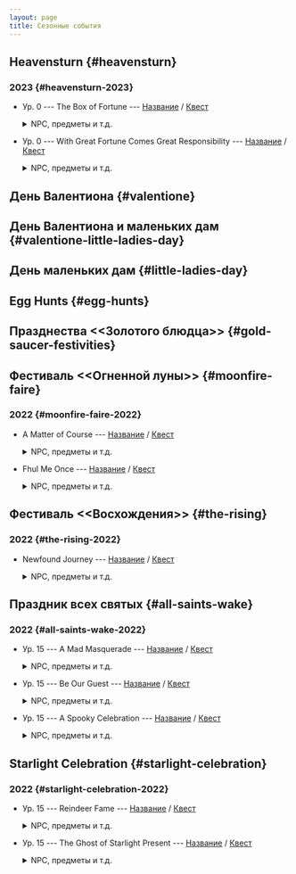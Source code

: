 ```yaml
---
layout: page
title: Сезонные события
---
```


## Heavensturn {#heavensturn}

### 2023 {#heavensturn-2023}

* Ур. 0 --- The Box of Fortune --- [Название](https://translate.xivrus.ru/translate/ffxiv-translation/completejournal/ru/?checksum=426e619ba94bbbd8) / [Квест](https://translate.xivrus.ru/projects/ffxiv-translation/quest-045-fesnyr901_04588/)
  <details>
    <summary>NPC, предметы и т.д.
    </summary>

    NPC: (ACTOR0 - 0), (ACTOR1 - 0), (ACTOR2 - 0), (ACTOR3 - 0), (ACTOR4 - 0), (ACTOR5 - 0), (ACTOR6 - 0)
  </details>
* Ур. 0 --- With Great Fortune Comes Great Responsibility --- [Название](https://translate.xivrus.ru/translate/ffxiv-translation/completejournal/ru/?checksum=aaf27ce29a1b17ed) / [Квест](https://translate.xivrus.ru/projects/ffxiv-translation/quest-045-fesnyr902_04589/)
  <details>
    <summary>NPC, предметы и т.д.
    </summary>

    NPC: (ACTOR0 - 0), (ACTOR1 - 0), (ACTOR2 - 0), (ACTOR3 - 0), (ACTOR4 - 0), (ACTOR5 - 0), (ACTOR6 - 0), (ACTOR7 - 0), (ACTOR8 - 0)
  </details>

## День Валентиона {#valentione}

## День Валентиона и маленьких дам {#valentione-little-ladies-day}

## День маленьких дам {#little-ladies-day}

## Egg Hunts {#egg-hunts}

## Празднества <<Золотого блюдца>> {#gold-saucer-festivities}

## Фестиваль <<Огненной луны>> {#moonfire-faire}

### 2022 {#moonfire-faire-2022}

* A Matter of Course --- [Название](https://translate.xivrus.ru/translate/ffxiv-translation/completejournal/ru/?checksum=4fbecfc30c09684f) / [Квест](https://translate.xivrus.ru/projects/ffxiv-translation/quest-045-fessum801_04540/)
  <details>
    <summary>NPC, предметы и т.д.
    </summary>

    NPC: [Маяру Мояру](https://translate.xivrus.ru/translate/ffxiv-translation/enpcresident/ru/?checksum=a3104b9ec6f24740), [Хаермага](https://translate.xivrus.ru/translate/ffxiv-translation/enpcresident/ru/?checksum=ef8ac55ff8625531), [Ру'фхул Тиа](https://translate.xivrus.ru/translate/ffxiv-translation/enpcresident/ru/?checksum=583c2b8dc74de6b6), [Ру'маджа](https://translate.xivrus.ru/translate/ffxiv-translation/enpcresident/ru/?checksum=37f1c652cdcf3514), [Нетерпеливый ученик](https://translate.xivrus.ru/translate/ffxiv-translation/enpcresident/ru/?checksum=cc292969bb9d7fb4), [Серьёзный ученик](https://translate.xivrus.ru/translate/ffxiv-translation/enpcresident/ru/?checksum=b8e6dc221c276dcb), [Ру'маджа](https://translate.xivrus.ru/translate/ffxiv-translation/enpcresident/ru/?checksum=953e521eedca5b71), [Нетерпеливый ученик](https://translate.xivrus.ru/translate/ffxiv-translation/enpcresident/ru/?checksum=e82c7e28ddc8e164), [Серьёзный ученик](https://translate.xivrus.ru/translate/ffxiv-translation/enpcresident/ru/?checksum=d2a8b6b9b1baaf01), [Ру'фхул Тиа](https://translate.xivrus.ru/translate/ffxiv-translation/enpcresident/ru/?checksum=d96a5018c0cce5b8), [Ру'маджа](https://translate.xivrus.ru/translate/ffxiv-translation/enpcresident/ru/?checksum=e10eedf4fc4385ac), [Нетерпеливый ученик](https://translate.xivrus.ru/translate/ffxiv-translation/enpcresident/ru/?checksum=29aff2368b7f9109), [Серьёзный ученик](https://translate.xivrus.ru/translate/ffxiv-translation/enpcresident/ru/?checksum=85c7bbc06e4dabae), [Бодефойн](https://translate.xivrus.ru/translate/ffxiv-translation/enpcresident/ru/?checksum=28e2b5fd73bf859f)
    <br>
    Надписи на земле: [Цель](https://translate.xivrus.ru/translate/ffxiv-translation/eobjname/ru/?checksum=6280ebba07fd9db6)
  </details>
* Fhul Me Once --- [Название](https://translate.xivrus.ru/translate/ffxiv-translation/completejournal/ru/?checksum=65cda2279fcf91e8) / [Квест](https://translate.xivrus.ru/projects/ffxiv-translation/quest-045-fessum802_04541/)
  <details>
    <summary>NPC, предметы и т.д.
    </summary>

    NPC: [Ру'фхул Тиа](https://translate.xivrus.ru/translate/ffxiv-translation/enpcresident/ru/?checksum=d96a5018c0cce5b8), [Ру'маджа](https://translate.xivrus.ru/translate/ffxiv-translation/enpcresident/ru/?checksum=e10eedf4fc4385ac), [Бодефойн](https://translate.xivrus.ru/translate/ffxiv-translation/enpcresident/ru/?checksum=28e2b5fd73bf859f), [Ру'маджа](https://translate.xivrus.ru/translate/ffxiv-translation/enpcresident/ru/?checksum=b25757655d1c72f9), [Ру'фхул Тиа](https://translate.xivrus.ru/translate/ffxiv-translation/enpcresident/ru/?checksum=350077999afd9ad6), [Хильделана](https://translate.xivrus.ru/translate/ffxiv-translation/enpcresident/ru/?checksum=a8e2a51877ddb1b9), [Фестивальный приключенец](https://translate.xivrus.ru/translate/ffxiv-translation/enpcresident/ru/?checksum=9db61bd4a9f2e35f), [По'биано](https://translate.xivrus.ru/translate/ffxiv-translation/enpcresident/ru/?checksum=c5280987a22b37d6), [Фестивальный приключенец](https://translate.xivrus.ru/translate/ffxiv-translation/enpcresident/ru/?checksum=d02ed816424504d3), [Ру'фхул Тиа](https://translate.xivrus.ru/translate/ffxiv-translation/enpcresident/ru/?checksum=d847fe7f9566999f), [Хаермага](https://translate.xivrus.ru/translate/ffxiv-translation/enpcresident/ru/?checksum=ef8ac55ff8625531), [Ру'маджа](https://translate.xivrus.ru/translate/ffxiv-translation/enpcresident/ru/?checksum=5ec44823b9cb1838), [Нетерпеливый ученик](https://translate.xivrus.ru/translate/ffxiv-translation/enpcresident/ru/?checksum=cbce6bfcefba8530), [Серьёзный ученик](https://translate.xivrus.ru/translate/ffxiv-translation/enpcresident/ru/?checksum=59541f495103732e), [Ру'фхул Тиа](https://translate.xivrus.ru/translate/ffxiv-translation/enpcresident/ru/?checksum=3e23379b1718575f)
  </details>

## Фестиваль <<Восхождения>> {#the-rising}

### 2022 {#the-rising-2022}

* Newfound Journey --- [Название](https://translate.xivrus.ru/translate/ffxiv-translation/completejournal/ru/?checksum=2cd04d75a2e7e3db) / [Квест](https://translate.xivrus.ru/projects/ffxiv-translation/quest-045-fesanv801_04544/)
  <details>
    <summary>NPC, предметы и т.д.
    </summary>

    NPC: [wandering minstrel](https://translate.xivrus.ru/translate/ffxiv-translation/enpcresident/ru/?checksum=7fa53758ca6174e5), [Нхаги'а Джаккиа](https://translate.xivrus.ru/translate/ffxiv-translation/enpcresident/ru/?checksum=4a51d55733259b30), [Нхаги'а Джаккиа](https://translate.xivrus.ru/translate/ffxiv-translation/enpcresident/ru/?checksum=7e621c9f3fc9c5b6), [Момоди](https://translate.xivrus.ru/translate/ffxiv-translation/enpcresident/ru/?checksum=7744087ade37a3e5), [Нхаги'а Джаккиа](https://translate.xivrus.ru/translate/ffxiv-translation/enpcresident/ru/?checksum=4196c745d6f7dc0e), [Хамон](https://translate.xivrus.ru/translate/ffxiv-translation/enpcresident/ru/?checksum=f4e87b158cb63ea), [Северьян](https://translate.xivrus.ru/translate/ffxiv-translation/enpcresident/ru/?checksum=6a36367d1874b9cb), [Нхаги'а Джаккиа](https://translate.xivrus.ru/translate/ffxiv-translation/enpcresident/ru/?checksum=9a88914d8f2eda75), [Лолону](https://translate.xivrus.ru/translate/ffxiv-translation/enpcresident/ru/?checksum=7cb1f4cff093e9c9), [Нанабе](https://translate.xivrus.ru/translate/ffxiv-translation/enpcresident/ru/?checksum=b935939eedc005a0), [Дж'бхен Тиа](https://translate.xivrus.ru/translate/ffxiv-translation/enpcresident/ru/?checksum=c67c472612d2dd97), [wandering minstrel](https://translate.xivrus.ru/translate/ffxiv-translation/enpcresident/ru/?checksum=8898ae6a6d03c7a6), [Нхаги'а Джаккиа](https://translate.xivrus.ru/translate/ffxiv-translation/enpcresident/ru/?checksum=a73d9fc375ce7a45)
    <br>
    Надписи на земле: (без названия), (без названия), (без названия), (без названия)
  </details>

## Праздник всех святых {#all-saints-wake}

### 2022 {#all-saints-wake-2022}

* Ур. 15 --- A Mad Masquerade --- [Название](https://translate.xivrus.ru/translate/ffxiv-translation/completejournal/ru/?checksum=ac4618f73b3426a1) / [Квест](https://translate.xivrus.ru/projects/ffxiv-translation/quest-046-feshlw801_04655/)
  <details>
    <summary>NPC, предметы и т.д.
    </summary>

    NPC: [Adventurers' Guild investigator](https://translate.xivrus.ru/translate/ffxiv-translation/enpcresident/ru/?checksum=137567267fbbebdd), [sprightly youth](https://translate.xivrus.ru/translate/ffxiv-translation/enpcresident/ru/?checksum=278adddf85022d7e), [unamused lass](https://translate.xivrus.ru/translate/ffxiv-translation/enpcresident/ru/?checksum=41dfc68062dfce2b), [adoring child](https://translate.xivrus.ru/translate/ffxiv-translation/enpcresident/ru/?checksum=f907bf84178614b6), [truckling chap](https://translate.xivrus.ru/translate/ffxiv-translation/enpcresident/ru/?checksum=3c861b400524e565), [(без названия)](https://translate.xivrus.ru/translate/ffxiv-translation/enpcresident/ru/?checksum=4f589c66565c82d8), [(без названия)](https://translate.xivrus.ru/translate/ffxiv-translation/enpcresident/ru/?checksum=242fadd6f450c251), [(без названия)](https://translate.xivrus.ru/translate/ffxiv-translation/enpcresident/ru/?checksum=de30d45ecdbcfeed), [(без названия)](https://translate.xivrus.ru/translate/ffxiv-translation/enpcresident/ru/?checksum=45527fa8b2b7daf1), [prudent Gridanian](https://translate.xivrus.ru/translate/ffxiv-translation/enpcresident/ru/?checksum=72dcca5b164f8478), [stout-hearted husband](https://translate.xivrus.ru/translate/ffxiv-translation/enpcresident/ru/?checksum=d016612592827105), [well-poised woman](https://translate.xivrus.ru/translate/ffxiv-translation/enpcresident/ru/?checksum=97152b8a828e319), [unsuspecting lad](https://translate.xivrus.ru/translate/ffxiv-translation/enpcresident/ru/?checksum=52bbceb94d095347), [(без названия)](https://translate.xivrus.ru/translate/ffxiv-translation/enpcresident/ru/?checksum=1392d9af477bf162), [(без названия)](https://translate.xivrus.ru/translate/ffxiv-translation/enpcresident/ru/?checksum=131c8e236d60dd85), [(без названия)](https://translate.xivrus.ru/translate/ffxiv-translation/enpcresident/ru/?checksum=ee838f019e8b855e), [(без названия)](https://translate.xivrus.ru/translate/ffxiv-translation/enpcresident/ru/?checksum=52f6b9f975f5a4e8), [wake doctor](https://translate.xivrus.ru/translate/ffxiv-translation/enpcresident/ru/?checksum=88a4c47d5de0996a), [agitated ahriman](https://translate.xivrus.ru/translate/ffxiv-translation/enpcresident/ru/?checksum=62f5d742e30011b0), [Papa Gruff-esque investigator](https://translate.xivrus.ru/translate/ffxiv-translation/enpcresident/ru/?checksum=8460ab32a5539597), [Adventurers' Guild investigator](https://translate.xivrus.ru/translate/ffxiv-translation/enpcresident/ru/?checksum=76907c39edc9808e), [wake doctor](https://translate.xivrus.ru/translate/ffxiv-translation/enpcresident/ru/?checksum=777df2f83b38bc52), [harlequin guide](https://translate.xivrus.ru/translate/ffxiv-translation/enpcresident/ru/?checksum=2459ec55157c1907)
    <br>
    Предметы: [Questionable Cookie](https://translate.xivrus.ru/translate/ffxiv-translation/eventitem/ru/?checksum=3fb18b1240523e9f) ([Описание](https://translate.xivrus.ru/translate/ffxiv-translation/eventitemhelp/ru/?checksum=3fb18b1240523e9f))
    <br>
    Надписи на земле: (без названия), (без названия), (без названия), (без названия), (без названия)
  </details>
* Ур. 15 --- Be Our Guest --- [Название](https://translate.xivrus.ru/translate/ffxiv-translation/completejournal/ru/?checksum=d0581025fdc9fb8b) / [Квест](https://translate.xivrus.ru/projects/ffxiv-translation/quest-046-feshlw802_04656/)
  <details>
    <summary>NPC, предметы и т.д.
    </summary>

    NPC: [wake doctor](https://translate.xivrus.ru/translate/ffxiv-translation/enpcresident/ru/?checksum=777df2f83b38bc52), [unusual usher](https://translate.xivrus.ru/translate/ffxiv-translation/enpcresident/ru/?checksum=9ffa02abc6a8a354), [pumpkin-headed apparition](https://translate.xivrus.ru/translate/ffxiv-translation/enpcresident/ru/?checksum=3dbe769dd7d1f49e)
  </details>
* Ур. 15 --- A Spooky Celebration --- [Название](https://translate.xivrus.ru/translate/ffxiv-translation/completejournal/ru/?checksum=16e9ed3f61f9966) / [Квест](https://translate.xivrus.ru/projects/ffxiv-translation/quest-046-feshlw803_04657/)
  <details>
    <summary>NPC, предметы и т.д.
    </summary>

    NPC: [harlequin guide](https://translate.xivrus.ru/translate/ffxiv-translation/enpcresident/ru/?checksum=2459ec55157c1907), [brazen boy](https://translate.xivrus.ru/translate/ffxiv-translation/enpcresident/ru/?checksum=4d4182fb5e177b7b), [brazen boy](https://translate.xivrus.ru/translate/ffxiv-translation/enpcresident/ru/?checksum=196ef75502df5172), [brazen boy](https://translate.xivrus.ru/translate/ffxiv-translation/enpcresident/ru/?checksum=dc5b843d34df8bdf), [brazen boy](https://translate.xivrus.ru/translate/ffxiv-translation/enpcresident/ru/?checksum=41e0ba269e2d3f7e), [(без названия)](https://translate.xivrus.ru/translate/ffxiv-translation/enpcresident/ru/?checksum=e327bf24e2570938), [(без названия)](https://translate.xivrus.ru/translate/ffxiv-translation/enpcresident/ru/?checksum=1025882946050f88)
    <br>
    Надписи на земле: (без названия), (без названия), (без названия), (без названия)
  </details>

## Starlight Celebration {#starlight-celebration}

### 2022 {#starlight-celebration-2022}

* Ур. 15 --- Reindeer Fame --- [Название](https://translate.xivrus.ru/translate/ffxiv-translation/completejournal/ru/?checksum=608dec55d33448a6) / [Квест](https://translate.xivrus.ru/projects/ffxiv-translation/quest-046-fesxms801_04658/)
  <details>
    <summary>NPC, предметы и т.д.
    </summary>

    NPC: [Amh Garanjy](https://translate.xivrus.ru/translate/ffxiv-translation/enpcresident/ru/?checksum=c453e061d4cae2dd), [bright-eyed boy](https://translate.xivrus.ru/translate/ffxiv-translation/enpcresident/ru/?checksum=cd5ba7ddc0fc34db), [cautious child](https://translate.xivrus.ru/translate/ffxiv-translation/enpcresident/ru/?checksum=783f192ac09b885e), [lively lad](https://translate.xivrus.ru/translate/ffxiv-translation/enpcresident/ru/?checksum=4d0d8977c5c737c8), [Amh Garanjy](https://translate.xivrus.ru/translate/ffxiv-translation/enpcresident/ru/?checksum=a5c202174033f659), [Laurenssen](https://translate.xivrus.ru/translate/ffxiv-translation/enpcresident/ru/?checksum=d40d5a87a6d90a93), [Blitzen](https://translate.xivrus.ru/translate/ffxiv-translation/enpcresident/ru/?checksum=c80b81c25449dfa1), [lively lad](https://translate.xivrus.ru/translate/ffxiv-translation/enpcresident/ru/?checksum=a0b0064a370ff4b4), [Laurenssen](https://translate.xivrus.ru/translate/ffxiv-translation/enpcresident/ru/?checksum=e7e8622cdc32612e), [Laurenssen](https://translate.xivrus.ru/translate/ffxiv-translation/enpcresident/ru/?checksum=db9b2e069632513f)
    <br>
    Надписи на земле: [Цель](https://translate.xivrus.ru/translate/ffxiv-translation/eobjname/ru/?checksum=837181a3d278e275)
  </details>
* Ур. 15 --- The Ghost of Starlight Present --- [Название](https://translate.xivrus.ru/translate/ffxiv-translation/completejournal/ru/?checksum=48053524247923f8) / [Квест](https://translate.xivrus.ru/projects/ffxiv-translation/quest-046-fesxms802_04659/)
  <details>
    <summary>NPC, предметы и т.д.
    </summary>

    NPC: [Laurenssen](https://translate.xivrus.ru/translate/ffxiv-translation/enpcresident/ru/?checksum=db9b2e069632513f), [Amh Garanjy](https://translate.xivrus.ru/translate/ffxiv-translation/enpcresident/ru/?checksum=c453e061d4cae2dd), [Amh Garanjy](https://translate.xivrus.ru/translate/ffxiv-translation/enpcresident/ru/?checksum=a5c202174033f659), [charmed citizen](https://translate.xivrus.ru/translate/ffxiv-translation/enpcresident/ru/?checksum=b43f2c4964404018), [happy holidaymaker](https://translate.xivrus.ru/translate/ffxiv-translation/enpcresident/ru/?checksum=02c343292de34dcd), [frost fanatic](https://translate.xivrus.ru/translate/ffxiv-translation/enpcresident/ru/?checksum=f98047652db15ab3), [Blitzen](https://translate.xivrus.ru/translate/ffxiv-translation/enpcresident/ru/?checksum=1fc2c3fbdb43f16b), [tearful tot](https://translate.xivrus.ru/translate/ffxiv-translation/enpcresident/ru/?checksum=d30e9cd5841104e7), [Laurenssen](https://translate.xivrus.ru/translate/ffxiv-translation/enpcresident/ru/?checksum=4e3bd3de2bd4816d), [Blitzen](https://translate.xivrus.ru/translate/ffxiv-translation/enpcresident/ru/?checksum=0f850e3675941307)
  </details>
